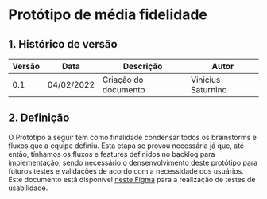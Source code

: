# Protótipo de média fidelidade

## 1. Histórico de versão

<center>

| Versão | Data       | Descrição                                           | Autor        |
| ------ | ---------- | --------------------------------------------------- | ------------ |
| 0.1    | 04/02/2022 | Criação do documento | Vinicius Saturnino |

</center>

## 2. Definição

O Protótipo a seguir tem como finalidade condensar todos os brainstorms e fluxos que a equipe definiu. Esta etapa se provou necessária já que, até então, tínhamos os fluxos e features definidos no backlog para implementação, sendo necessário o densenvolvimento deste protótipo para futuros testes e validações de acordo com a necessidade dos usuários. Este documento está disponível <a href="https://www.figma.com/file/Zi6k0IADsf0WcBeChAePPn/Prot%C3%B3tipo-M%C3%A9dia-Fidelidade---Garimpei?node-id=0%3A1">neste Figma</a> para a realização de testes de usabilidade.
